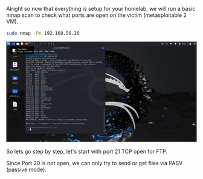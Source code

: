 

Alright so now that everything is setup for your homelab, we will run a basic nmap scan to check what ports are open on the victim (metasploitable 2 VM). 

```sh
sudo nmap -Pn 192.168.56.20
```

![This is how it will look like](VirtualBox_Kali_29_03_2025_22_57_28.png)

So lets go step by step, let's start with port 21 TCP open for FTP. 

Since Port 20 is not open, we can only try to send or get files via PASV (passive mode). 
